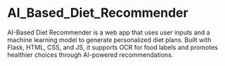 # AI_Based_Diet_Recommender
AI-Based Diet Recommender is a web app that uses user inputs and a machine learning model to generate personalized diet plans. Built with Flask, HTML, CSS, and JS, it supports OCR for food labels and promotes healthier choices through AI-powered recommendations.
